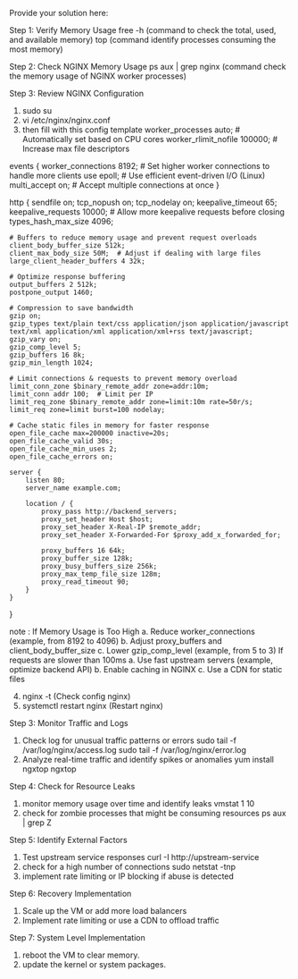 Provide your solution here:

Step 1: Verify Memory Usage
free -h (command to check the total, used, and available memory)
top (command identify processes consuming the most memory)

Step 2: Check NGINX Memory Usage
ps aux | grep nginx (command check the memory usage of NGINX worker processes)

Step 3: Review NGINX Configuration
1. sudo su
2. vi /etc/nginx/nginx.conf
3. then fill with this config template 
worker_processes auto;  # Automatically set based on CPU cores
worker_rlimit_nofile 100000;  # Increase max file descriptors

events {
    worker_connections 8192;  # Set higher worker connections to handle more clients
    use epoll;  # Use efficient event-driven I/O (Linux)
    multi_accept on;  # Accept multiple connections at once
}

http {
    sendfile on;
    tcp_nopush on;
    tcp_nodelay on;
    keepalive_timeout 65;
    keepalive_requests 10000;  # Allow more keepalive requests before closing
    types_hash_max_size 4096;

    # Buffers to reduce memory usage and prevent request overloads
    client_body_buffer_size 512k;
    client_max_body_size 50M;  # Adjust if dealing with large files
    large_client_header_buffers 4 32k;

    # Optimize response buffering
    output_buffers 2 512k;
    postpone_output 1460;

    # Compression to save bandwidth
    gzip on;
    gzip_types text/plain text/css application/json application/javascript text/xml application/xml application/xml+rss text/javascript;
    gzip_vary on;
    gzip_comp_level 5;
    gzip_buffers 16 8k;
    gzip_min_length 1024;

    # Limit connections & requests to prevent memory overload
    limit_conn_zone $binary_remote_addr zone=addr:10m;
    limit_conn addr 100;  # Limit per IP
    limit_req_zone $binary_remote_addr zone=limit:10m rate=50r/s;
    limit_req zone=limit burst=100 nodelay;

    # Cache static files in memory for faster response
    open_file_cache max=200000 inactive=20s;
    open_file_cache_valid 30s;
    open_file_cache_min_uses 2;
    open_file_cache_errors on;

    server {
        listen 80;
        server_name example.com;

        location / {
            proxy_pass http://backend_servers;
            proxy_set_header Host $host;
            proxy_set_header X-Real-IP $remote_addr;
            proxy_set_header X-Forwarded-For $proxy_add_x_forwarded_for;

            proxy_buffers 16 64k;
            proxy_buffer_size 128k;
            proxy_busy_buffers_size 256k;
            proxy_max_temp_file_size 128m;
            proxy_read_timeout 90;
        }
    }
}

note :
If Memory Usage is Too High
a. Reduce worker_connections (example, from 8192 to 4096)
b. Adjust proxy_buffers and client_body_buffer_size
c. Lower gzip_comp_level (example, from 5 to 3)
If requests are slower than 100ms
a. Use fast upstream servers (example, optimize backend API)
b. Enable caching in NGINX
c. Use a CDN for static files

4. nginx -t (Check config nginx)
5. systemctl restart nginx (Restart nginx)

Step 3: Monitor Traffic and Logs
1. Check log for unusual traffic patterns or errors
sudo tail -f /var/log/nginx/access.log 
sudo tail -f /var/log/nginx/error.log
2. Analyze real-time traffic and identify spikes or anomalies
yum  install ngxtop
ngxtop

Step 4: Check for Resource Leaks
1. monitor memory usage over time and identify leaks
vmstat 1 10
2. check for zombie processes that might be consuming resources
ps aux | grep Z

Step 5: Identify External Factors
1. Test upstream service responses
curl -I http://upstream-service
2. check for a high number of connections
sudo netstat -tnp
3. implement rate limiting or IP blocking if abuse is detected

Step 6: Recovery Implementation
1. Scale up the VM or add more load balancers
2. Implement rate limiting or use a CDN to offload traffic

Step 7: System Level Implementation
1. reboot the VM to clear memory.
2. update the kernel or system packages.